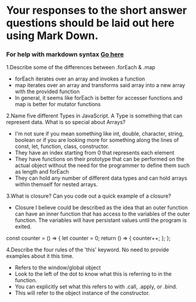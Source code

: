# Your responses to the short answer questions should be laid out here using Mark Down.
### For help with markdown syntax [Go here](https://github.com/adam-p/markdown-here/wiki/Markdown-Cheatsheet)

1.Describe some of the differences between .forEach & .map
* forEach iterates over an array and invokes a function
* map iterates over an array and transforms said array into a new array with the provided function
* In general, it seems like forEach is better for accesser functions and map is better for mutator functions

2.Name five different Types in JavaScript. A Type is something that can represent data. What is so special 
about Arrays?
* I'm not sure if you mean something like int, double, character, string, boolean or if you are looking more for
something along the lines of const, let, function, class, constructor.
* They have an index starting from 0 that represents each element
* They have functions on their prototype that can be performed on the actual object without the need for the 
programmer to define them such as length and forEach
* They can hold any number of different data types and can hold arrays within themself for nested arrays.

3.What is closure? Can you code out a quick example of a closure?
* Closure I believe could be described as the idea that an outer function can have an inner function that has 
access to the variables of the outer function.  The variables will have persistant values until the program is 
exited.

const counter = () => {
	let counter = 0;
	return () => {
		counter++;
	};
};

4.Describe the four rules of the 'this' keyword. No need to provide examples about it this time.
* Refers to the window/global object
* Look to the left of the dot to know what this is referring to in the function.
* You can explicitly set what this refers to with .call, .apply, or .bind.
* This will refer to the object instance of the constructor.